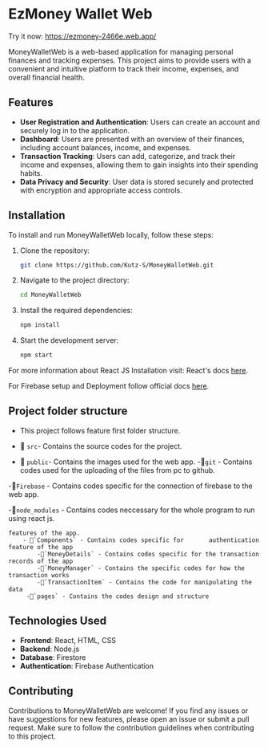 # EzMoney Wallet Web

Try it now: https://ezmoney-2466e.web.app/

MoneyWalletWeb is a web-based application for managing personal finances and tracking expenses. This project aims to provide users with a convenient and intuitive platform to track their income, expenses, and overall financial health.

## Features

- **User Registration and Authentication**: Users can create an account and securely log in to the application.
- **Dashboard**: Users are presented with an overview of their finances, including account balances, income, and expenses.
- **Transaction Tracking**: Users can add, categorize, and track their income and expenses, allowing them to gain insights into their spending habits.
- **Data Privacy and Security**: User data is stored securely and protected with encryption and appropriate access controls.

## Installation

To install and run MoneyWalletWeb locally, follow these steps:

1. Clone the repository:

   ```bash
   git clone https://github.com/Kutz-S/MoneyWalletWeb.git
   ```

2. Navigate to the project directory:

   ```bash
   cd MoneyWalletWeb
   ```

3. Install the required dependencies:

   ```bash
   npm install
   ```

4. Start the development server:
   ```bash
   npm start
   ```

For more information about React JS Installation visit: React's docs [here](https://legacy.reactjs.org/docs/getting-started.html).

For Firebase setup and Deployment follow official docs [here](https://firebase.google.com/docs/hosting/quickstart).

## Project folder structure
- This project follows feature first folder structure.

- 📁 `src`- Contains the source codes for the project.
- 📁 `public`-  Contains the images used for the web app.
-📁`git` - Contains codes used for the uploading of the files from pc to github.

-📁`Firebase` - Contains codes specific for the connection of firebase to the web app.

-📁`node_modules` - Contains codes neccessary for the whole program to run using react js.

    

    features of the app.
        - 📁`Components` - Contains codes specific for       authentication feature of the app
            -📁`MoneyDetails` - Contains codes specific for the transaction records of the app
            -📁`MoneyManager` - Contains the specific codes for how the transaction works
            -📁`TransactionItem` - Contains the code for manipulating the data
         -📁`pages` - Contains the codes design and structure


## Technologies Used

- **Frontend**: React, HTML, CSS
- **Backend**: Node.js
- **Database**: Firestore
- **Authentication**: Firebase Authentication

## Contributing

Contributions to MoneyWalletWeb are welcome! If you find any issues or have suggestions for new features, please open an issue or submit a pull request. Make sure to follow the contribution guidelines when contributing to this project.
